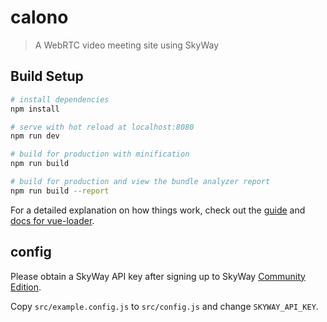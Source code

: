 # calono

> A WebRTC video meeting site using SkyWay

## Build Setup

``` bash
# install dependencies
npm install

# serve with hot reload at localhost:8080
npm run dev

# build for production with minification
npm run build

# build for production and view the bundle analyzer report
npm run build --report
```

For a detailed explanation on how things work, check out the [guide](http://vuejs-templates.github.io/webpack/) and [docs for vue-loader](http://vuejs.github.io/vue-loader).

## config

Please obtain a SkyWay API key after signing up to SkyWay [Community Edition](https://webrtc.ecl.ntt.com/signup.html).

Copy `src/example.config.js` to `src/config.js` and change `SKYWAY_API_KEY`.
